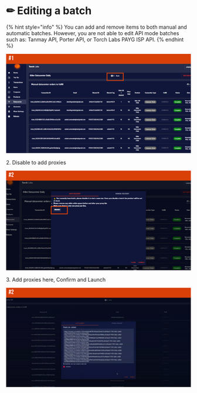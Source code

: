 # ✏ Editing a batch

{% hint style="info" %}
You can add and remove items to both manual and automatic batches. However, you are not able to edit API mode batches such as: Tanmay API, Porter API, or Torch Labs PAYG ISP API.
{% endhint %}



![](<../.gitbook/assets/1 (64) (4).png>)

2\. Disable to add proxies

![](<../.gitbook/assets/1 (66) (4).png>)

3\. Add proxies here, Confirm and Launch&#x20;

![](<../.gitbook/assets/1 (65) (5).png>)



